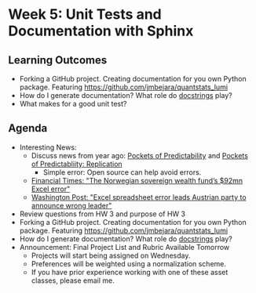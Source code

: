 # Week 5: Unit Tests and Documentation with Sphinx

## Learning Outcomes

- Forking a GitHub project. Creating documentation for you own Python package. Featuring https://github.com/jmbejara/quantstats_lumi
- How do I generate documentation? What role do [docstrings](https://www.geeksforgeeks.org/python-docstrings/) play?
- What makes for a good unit test?

## Agenda

- Interesting News:
    - Discuss news from year ago: [Pockets of Predictability](https://papers.ssrn.com/sol3/papers.cfm?abstract_id=3152386) and [Pockets of Predictabliity: Replication](https://papers.ssrn.com/sol3/papers.cfm?abstract_id=4710577)
        - Simple error: Open source can help avoid errors.
    - [Financial Times: "The Norwegian sovereign wealth fund’s $92mn Excel error"](https://www.ft.com/content/db864323-5b68-402b-8aa5-5c53a309acf1)
    - [Washington Post: "Excel spreadsheet error leads Austrian party to announce wrong leader"](https://www.washingtonpost.com/world/2023/06/06/austria-excel-error-election/)
- Review questions from HW 3 and purpose of HW 3
- Forking a GitHub project. Creating documentation for you own Python package. Featuring https://github.com/jmbejara/quantstats_lumi
- How do I generate documentation? What role do [docstrings](https://www.geeksforgeeks.org/python-docstrings/) play?
- Announcement: Final Project List and Rubric Available Tomorrow
    - Projects will start being assigned on Wednesday.
    - Preferences will be weighted using a normalization scheme.
    - If you have prior experience working with one of these asset classes, please email me.
    
